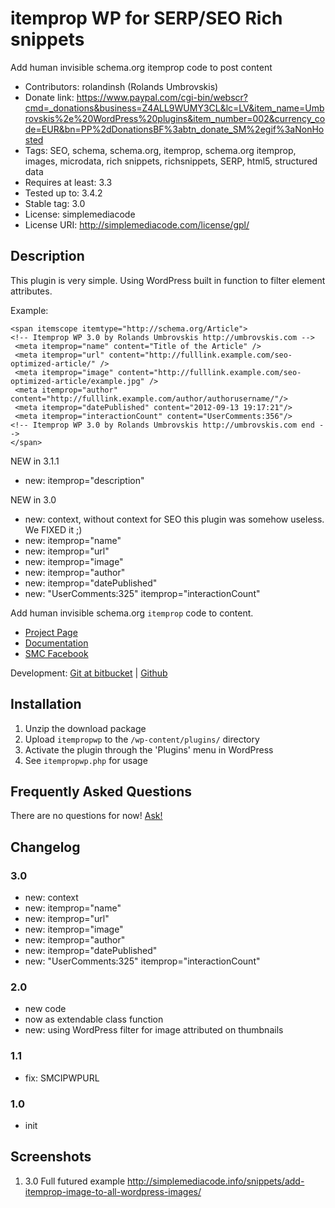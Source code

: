 # itemprop WP for SERP/SEO Rich snippets

Add human invisible schema.org itemprop code to post content

* Contributors: rolandinsh (Rolands Umbrovskis)
* Donate link: https://www.paypal.com/cgi-bin/webscr?cmd=_donations&business=Z4ALL9WUMY3CL&lc=LV&item_name=Umbrovskis%2e%20WordPress%20plugins&item_number=002&currency_code=EUR&bn=PP%2dDonationsBF%3abtn_donate_SM%2egif%3aNonHosted
* Tags: SEO, schema, schema.org, itemprop, schema.org itemprop, images, microdata, rich snippets, richsnippets, SERP, html5, structured data
* Requires at least: 3.3
* Tested up to: 3.4.2
* Stable tag: 3.0
* License: simplemediacode
* License URI: http://simplemediacode.com/license/gpl/


## Description

This plugin is very simple. Using WordPress built in function to filter element attributes. 

Example:

	<span itemscope itemtype="http://schema.org/Article">
	<!-- Itemprop WP 3.0 by Rolands Umbrovskis http://umbrovskis.com -->
	 <meta itemprop="name" content="Title of the Article" />
	 <meta itemprop="url" content="http://fulllink.example.com/seo-optimized-article/" />
	 <meta itemprop="image" content="http://fulllink.example.com/seo-optimized-article/example.jpg" />
	 <meta itemprop="author" content="http://fulllink.example.com/author/authorusername/"/>
	 <meta itemprop="datePublished" content="2012-09-13 19:17:21"/>
	 <meta itemprop="interactionCount" content="UserComments:356"/>
	<!-- Itemprop WP 3.0 by Rolands Umbrovskis http://umbrovskis.com end -->
	</span>


NEW in 3.1.1 

* new: itemprop="description"

NEW in 3.0 

* new: context, without context for SEO this plugin was somehow useless. We FIXED it ;)
* new: itemprop="name"
* new: itemprop="url"
* new: itemprop="image"
* new: itemprop="author"
* new: itemprop="datePublished"
* new: "UserComments:325" itemprop="interactionCount"

Add human invisible schema.org `itemprop` code to content.

* [Project Page](http://simplemediacode.info/snippets/itemprop-attributes-for-wordpress-serp-results/)
* [Documentation](http://simplemediacode.info/snippets/add-itemprop-image-to-all-wordpress-images/)
* [SMC Facebook](http://www.facebook.com/pages/SimpleMediaCode/125547717479727)

Development: [Git at bitbucket](https://bitbucket.org/simplemediacode/itempropwp) | [Github](https://github.com/rolandinsh/itempropwp)

## Installation

1. Unzip the download package
1. Upload `itempropwp` to the `/wp-content/plugins/` directory
1. Activate the plugin through the 'Plugins' menu in WordPress
1. See `itempropwp.php` for usage

## Frequently Asked Questions

There are no questions for now! [Ask!](http://simplemediacode.info/snippets/itemprop-attributes-for-wordpress-serp-results/)

## Changelog

### 3.0

* new: context
* new: itemprop="name"
* new: itemprop="url"
* new: itemprop="image"
* new: itemprop="author"
* new: itemprop="datePublished"
* new: "UserComments:325" itemprop="interactionCount"

### 2.0

* new code
* now as extendable class function
* new: using WordPress filter for image attributed on thumbnails

### 1.1
* fix: SMCIPWPURL

### 1.0

* init


## Screenshots
1. 3.0 Full futured example http://simplemediacode.info/snippets/add-itemprop-image-to-all-wordpress-images/